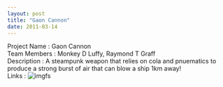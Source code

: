 ```yaml
---
layout: post
title: "Gaon Cannon"
date: 2011-03-14
---
```

Project Name : Gaon Cannon   
Team Members : Monkey D Luffy, Raymond T Graff   
Description  : A steampunk weapon that relies on cola and pnuematics to produce a strong burst of air that can blow a ship 1km away!   
Links        : ![imgfs](http://media.animevice.com/uploads/2/20763/509132-one_piece_389_4.jpg)   
